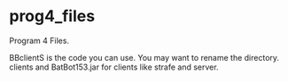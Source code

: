# prog4_files
Program 4 Files.

BBclientS is the code you can use.  You may want to rename the directory.
clients and BatBot153.jar for clients like strafe and server.
